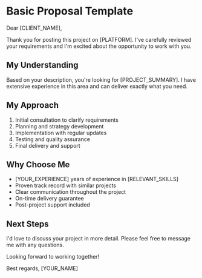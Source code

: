 # Basic Proposal Template

Dear [CLIENT_NAME],

Thank you for posting this project on [PLATFORM]. I've carefully reviewed your requirements and I'm excited about the opportunity to work with you.

## My Understanding
Based on your description, you're looking for [PROJECT_SUMMARY]. I have extensive experience in this area and can deliver exactly what you need.

## My Approach
1. Initial consultation to clarify requirements
2. Planning and strategy development  
3. Implementation with regular updates
4. Testing and quality assurance
5. Final delivery and support

## Why Choose Me
- [YOUR_EXPERIENCE] years of experience in [RELEVANT_SKILLS]
- Proven track record with similar projects
- Clear communication throughout the project
- On-time delivery guarantee
- Post-project support included

## Next Steps
I'd love to discuss your project in more detail. Please feel free to message me with any questions.

Looking forward to working together!

Best regards,
[YOUR_NAME]
